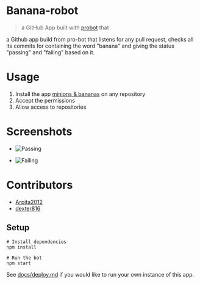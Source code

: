 # Banana-robot

> a GitHub App built with [probot](https://github.com/probot/probot) that 

a Github app build from pro-bot that listens for any pull request, checks all its commits for containing the word "banana" and giving the status "passing" and "failing" based on it.

# Usage
1. Install the app [minions & bananas](https://github.com/apps/minions-bananas) on any repository
2. Accept the permissions
3. Allow access to repositories

# Screenshots

- ![Passing](https://github.com/dexter816/minions-bananas/blob/master/failing.png)

- ![Failing](https://github.com/dexter816/minions-bananas/blob/master/failing.png)

# Contributors
- [Arpita2012](https://github.com/Arpita2012)
- [dexter816](https://github.com/dexter816)

## Setup

```
# Install dependencies
npm install

# Run the bot
npm start
```

See [docs/deploy.md](docs/deploy.md) if you would like to run your own instance of this app.
